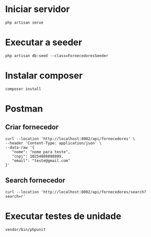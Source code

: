 
# Iniciar servidor
```php artisan serve```

# Executar a seeder
```php artisan db:seed --class=FornecedoresSeeder```

# Instalar composer
```composer install```

# Postman

## Criar fornecedor
```
curl --location 'http://localhost:8002/api/fornecedores' \
--header 'Content-Type: application/json' \
--data-raw '{
   "nome": "nome para teste",
   "cnpj": 10254888888889,
   "email": "teste@gmail.com"
}'
```

## Search fornecedor

```
curl --location 'http://localhost:8002/api/fornecedores/search?search=r'
```

# Executar testes de unidade

```vendor/bin/phpunit```